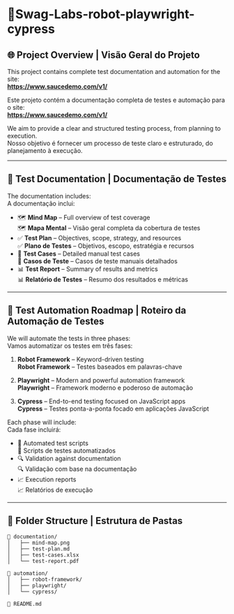 # 🧪Swag-Labs-robot-playwright-cypress

## 🌐 Project Overview | Visão Geral do Projeto

This project contains complete test documentation and automation for the site:  
**https://www.saucedemo.com/v1/**

Este projeto contém a documentação completa de testes e automação para o site:  
**https://www.saucedemo.com/v1/**

We aim to provide a clear and structured testing process, from planning to execution.  
Nosso objetivo é fornecer um processo de teste claro e estruturado, do planejamento à execução.

---

## 🧠 Test Documentation | Documentação de Testes

The documentation includes:  
A documentação inclui:

- 🗺️ **Mind Map** – Full overview of test coverage  
  🗺️ **Mapa Mental** – Visão geral completa da cobertura de testes  
- ✅ **Test Plan** – Objectives, scope, strategy, and resources  
  ✅ **Plano de Testes** – Objetivos, escopo, estratégia e recursos  
- 🧾 **Test Cases** – Detailed manual test cases  
  🧾 **Casos de Teste** – Casos de teste manuais detalhados  
- 📊 **Test Report** – Summary of results and metrics  
  📊 **Relatório de Testes** – Resumo dos resultados e métricas

---

## 🤖 Test Automation Roadmap | Roteiro da Automação de Testes

We will automate the tests in three phases:  
Vamos automatizar os testes em três fases:

1. **Robot Framework** – Keyword-driven testing  
   **Robot Framework** – Testes baseados em palavras-chave

2. **Playwright** – Modern and powerful automation framework  
   **Playwright** – Framework moderno e poderoso de automação

3. **Cypress** – End-to-end testing focused on JavaScript apps  
   **Cypress** – Testes ponta-a-ponta focado em aplicações JavaScript

Each phase will include:  
Cada fase incluirá:

- 🧪 Automated test scripts  
  🧪 Scripts de testes automatizados  
- 🔍 Validation against documentation  
  🔍 Validação com base na documentação  
- 📈 Execution reports  
  📈 Relatórios de execução

---

## 📁 Folder Structure | Estrutura de Pastas

```plaintext
📂 documentation/
│   ├── mind-map.png
│   ├── test-plan.md
│   ├── test-cases.xlsx
│   └── test-report.pdf

📂 automation/
│   ├── robot-framework/
│   ├── playwright/
│   └── cypress/

📄 README.md
